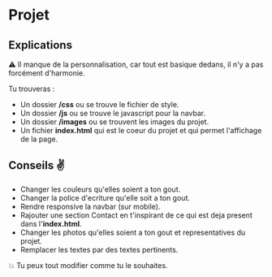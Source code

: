 # Projet

## Explications

⚠️ Il manque de la personnalisation, car tout est basique dedans, il n'y a pas forcément d'harmonie.

Tu trouveras :

- Un dossier __/css__ ou se trouve le fichier de style.
- Un dossier __/js__ ou se trouve le javascript pour la navbar.
- Un dossier __/images__ ou se trouvent les images du projet.
- Un fichier __index.html__ qui est le coeur du projet et qui permet l'affichage de la page.

## Conseils ✌️

- Changer les couleurs qu'elles soient a ton gout.
- Changer la police d'ecriture qu'elle soit a ton gout.
- Rendre responsive la navbar (sur mobile).
- Rajouter une section Contact en t'inspirant de ce qui est deja present dans l'__index.html__.
- Changer les photos qu'elles soient a ton gout et representatives du projet.
- Remplacer les textes par des textes pertinents.


💥 Tu peux tout modifier comme tu le souhaites. 